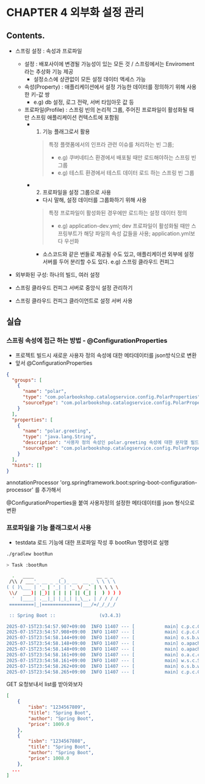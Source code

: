 # CHAPTER 4 외부화 설정 관리

## Contents.
- 스프링 설정 : 속성과 프로파일
  - 설정 : 배포사이에 변경될 가능성이 있는 모든 것 / 스프링에서는 Enviroment라는 추상화 기능 제공
    - 설정소스에 상관없이 모든 설정 데이터 액세스 가능
  - 속성(Property) : 애플리케이션에서 설정 가능한 데이터를 정의하기 위해 사용한 키-값 쌍
    - e.g) db 설정, 로그 전략, 서버 타임아웃 값 등
  - 프로파일(Profile) : 스프링 빈의 논리적 그룹, 주어진 프로파일이 활성화될 때만 스프링 애플리케이션 컨텍스트에 포함됨
    - 1) 기능 플래그로서 활용
      > 특정 플랫폼에서의 인프라 관련 이슈를 처리하는 빈 그룹; 
      > - e.g) 쿠버네티스 환경에서 배포될 때만 로드해야하는 스프링 빈 그룹
      > - e.g) 테스트 환경에서 테스트 데이터 로드 하는 스프링 빈 그룹
    - 2) 프로파일을 설정 그룹으로 사용
      - 다시 말해, 설정 데이터를 그룹화하기 위해 사용
      > 특정 프로파일이 활성화된 경우에만 로드하는 설정 데이터 정의
      > - e.g) application-dev.yml; dev 프로파일이 활성화될 때만 스프링부트가 해당 파일의 속성 값들을 사용; application.yml보다 우선화
      - 소스코드와 같은 번들로 제공될 수도 있고, 애플리케이션 외부에 설정 서버를 두어 분리할 수도 있다. e.g) 스프링 클라우드 컨피그

- 외부화된 구성: 하나의 빌드, 여러 설정
- 스프링 클라우드 컨피그 서버로 중앙식 설정 관리하기
- 스프링 클라우드 컨피그 클라이언트로 설정 서버 사용


## 실습

### 스프링 속성에 접근 하는 방법 - @ConfigurationProperties


- 프로젝트 빌드시 새로운 사용자 정의 속성에 대한 메타데이터를 json방식으로 변환
- 앞서 @ConfigurationProperties
```json
{
  "groups": [
    {
      "name": "polar",
      "type": "com.polarbookshop.catalogservice.config.PolarProperties",
      "sourceType": "com.polarbookshop.catalogservice.config.PolarProperties"
    }
  ],
  "properties": [
    {
      "name": "polar.greeting",
      "type": "java.lang.String",
      "description": "사용자 정의 속성인 polar.greeting 속성에 대한 문자열 필드",
      "sourceType": "com.polarbookshop.catalogservice.config.PolarProperties"
    }
  ],
  "hints": []
}
```

annotationProcessor 'org.springframework.boot:spring-boot-configuration-processor' 를 추가해서

@ConfigurationProperties을 붙여 사용자정의 설정한 메타데이터를 json 형식으로 변환


### 프로파일을 기능 플래그로서 사용
- testdata 로드 기능에 대한 프로파일 작성 후 bootRun 명령어로 실행

```bash
./gradlew bootRun

> Task :bootRun

  .   ____          _            __ _ _
 /\\ / ___'_ __ _ _(_)_ __  __ _ \ \ \ \
( ( )\___ | '_ | '_| | '_ \/ _` | \ \ \ \
 \\/  ___)| |_)| | | | | || (_| |  ) ) ) )
  '  |____| .__|_| |_|_| |_\__, | / / / /
 =========|_|==============|___/=/_/_/_/

 :: Spring Boot ::                (v3.4.3)

2025-07-15T23:54:57.907+09:00  INFO 11407 --- [           main] c.p.c.CatalogServiceApplication          : Starting CatalogServiceApplication using Java 17.0.15 with PID 11407 (/Users/junhochoi/Desktop/Studying Programing/Spring/2024_cloudNativeSpring/cloud-native-spring-in-action/Chapter04/04-begin/catalog-service/build/classes/java/main started by junhochoi in /Users/junhochoi/Desktop/Studying Programing/Spring/2024_cloudNativeSpring/cloud-native-spring-in-action/Chapter04/04-begin/catalog-service)
2025-07-15T23:54:57.908+09:00  INFO 11407 --- [           main] c.p.c.CatalogServiceApplication          : The following 1 profile is active: "testdata"
2025-07-15T23:54:58.144+09:00  INFO 11407 --- [           main] o.s.b.w.embedded.tomcat.TomcatWebServer  : Tomcat initialized with port 9001 (http)
2025-07-15T23:54:58.148+09:00  INFO 11407 --- [           main] o.apache.catalina.core.StandardService   : Starting service [Tomcat]
2025-07-15T23:54:58.148+09:00  INFO 11407 --- [           main] o.apache.catalina.core.StandardEngine    : Starting Servlet engine: [Apache Tomcat/10.1.36]
2025-07-15T23:54:58.161+09:00  INFO 11407 --- [           main] o.a.c.c.C.[Tomcat].[localhost].[/]       : Initializing Spring embedded WebApplicationContext
2025-07-15T23:54:58.161+09:00  INFO 11407 --- [           main] w.s.c.ServletWebServerApplicationContext : Root WebApplicationContext: initialization completed in 241 ms
2025-07-15T23:54:58.262+09:00  INFO 11407 --- [           main] o.s.b.w.embedded.tomcat.TomcatWebServer  : Tomcat started on port 9001 (http) with context path '/'
2025-07-15T23:54:58.265+09:00  INFO 11407 --- [           main] c.p.c.CatalogServiceApplication          : Started CatalogServiceApplication in 0.49 seconds (process running for 0.579)

```

GET 요청보내서 list를 받아와보자
```json
[
    {
        "isbn": "1234567809",
        "title": "Spring Boot",
        "author": "Spring Boot",
        "price": 1009.0
    },
    {
        "isbn": "1234567808",
        "title": "Spring Boot",
        "author": "Spring Boot",
        "price": 1008.0
    },
  ...
]    
```